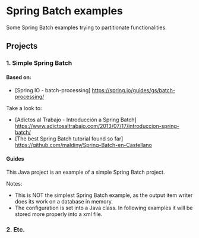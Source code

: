 # Spring Batch examples

Some Spring Batch examples trying to partitionate functionalities.

## Projects

### 1. Simple Spring Batch
#### Based on:

* [Spring IO - batch-processing] https://spring.io/guides/gs/batch-processing/

Take a look to:

* [Adictos al Trabajo - Introducción a Spring Batch] https://www.adictosaltrabajo.com/2013/07/17/introduccion-spring-batch/
* [The best Spring Batch tutorial found so far] https://github.com/maldiny/Spring-Batch-en-Castellano

#### Guides
This Java project is an example of a simple Spring Batch project.

Notes:

* This is NOT the simplest Spring Batch example, as the output item writer does its work on a database in memory.
* The configuration is set into a Java class. In following examples it will be stored more properly into a xml file.

### 2. Etc.
